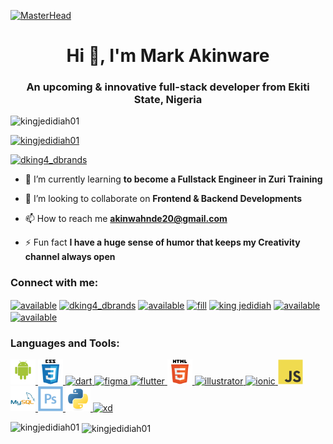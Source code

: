 [![MasterHead](https://img.freepik.com/premium-vector/web-development-coding-programming-futuristic-banner-computer-code-computer_3482-6985.jpg?w=740)](https://kingjedidiah1.carrd.co)

<h1 align="center">Hi 👋, I'm Mark Akinware</h1>
<h3 align="center">An upcoming & innovative full-stack developer from Ekiti State, Nigeria</h3>

<p align="left">
    <img src="https://komarev.com/ghpvc/?username=kingjedidiah01&label=Profile%20views&color=0e75b6&style=flat" alt="kingjedidiah01" />
</p>

<p align="left">
    <a href="https://github.com/ryo-ma/github-profile-trophy"><img src="https://github-profile-trophy.vercel.app/?username=kingjedidiah01" alt="kingjedidiah01" /></a>
</p>

<p align="left">
    <a href="https://twitter.com/dking4_dbrands" target="blank"><img src="https://img.shields.io/twitter/follow/dking4_dbrands?logo=twitter&style=for-the-badge" alt="dking4_dbrands" /></a>
</p>

- 🌱 I’m currently learning **to become a Fullstack Engineer in Zuri Training**

- 👯 I’m looking to collaborate on **Frontend & Backend Developments**

- 📫 How to reach me **akinwahnde20@gmail.com**

- ⚡ Fun fact **I have a huge sense of humor that keeps my Creativity channel always open**

<h3 align="left">Connect with me:</h3>
<p align="left">
    <a href="https://codepen.io/kingjedidiah01" target="blank"><img align="center" src="https://raw.githubusercontent.com/rahuldkjain/github-profile-readme-generator/master/src/images/icons/Social/codepen.svg" alt="available" height="30" width="40" /></a>
    <a href="https://twitter.com/dking4_dbrands" target="blank"><img align="center" src="https://raw.githubusercontent.com/rahuldkjain/github-profile-readme-generator/master/src/images/icons/Social/twitter.svg" alt="dking4_dbrands" height="30" width="40" /></a>
    <a href="https://m.facebook.com/akinwandem?eav=AfYCefDjggbY3dALweJub90Qh2ekT_y8Y1MHylxhEHvr97gUMFrBK48go7O0IViVY7U&paipv=0" target="blank"><img align="center" src="https://raw.githubusercontent.com/rahuldkjain/github-profile-readme-generator/master/src/images/icons/Social/facebook.svg" alt="available" height="30" width="40" /></a>
    <a href="https://www.instagram.com/king_jedidiah1/" target="blank"><img align="center" src="https://raw.githubusercontent.com/rahuldkjain/github-profile-readme-generator/master/src/images/icons/Social/instagram.svg" alt="fill" height="30" width="40" /></a>
      <a href="https://linkedin.com/in/king jedidiah" target="blank"><img align="center" src="https://raw.githubusercontent.com/rahuldkjain/github-profile-readme-generator/master/src/images/icons/Social/linked-in-alt.svg" alt="king jedidiah" height="30" width="40" /></a>
    <a href="https://www.behance.net/available" target="blank"><img align="center" src="https://raw.githubusercontent.com/rahuldkjain/github-profile-readme-generator/master/src/images/icons/Social/behance.svg" alt="available" height="30" width="40" /></a>
    <a href="https://youtube.com/channel/UCYN0ZeAml6uLwp1Ojc1RzCA" target="blank"><img align="center" src="https://raw.githubusercontent.com/rahuldkjain/github-profile-readme-generator/master/src/images/icons/Social/youtube.svg" alt="available" height="30" width="40" /></a>
</p>

<h3 align="left">Languages and Tools:</h3>
<p align="left">
    <a href="https://developer.android.com" target="_blank" rel="noreferrer"> <img src="https://raw.githubusercontent.com/devicons/devicon/master/icons/android/android-original-wordmark.svg" alt="android" width="40" height="40" /> </a> <a href="https://www.w3schools.com/css/" target="_blank" rel="noreferrer"> <img src="https://raw.githubusercontent.com/devicons/devicon/master/icons/css3/css3-original-wordmark.svg" alt="css3" width="40" height="40" /> </a> <a href="https://dart.dev" target="_blank" rel="noreferrer"> <img src="https://www.vectorlogo.zone/logos/dartlang/dartlang-icon.svg" alt="dart" width="40" height="40" /> </a> <a href="https://www.figma.com/" target="_blank" rel="noreferrer"> <img src="https://www.vectorlogo.zone/logos/figma/figma-icon.svg" alt="figma" width="40" height="40" /> </a> <a href="https://flutter.dev" target="_blank" rel="noreferrer"> <img src="https://www.vectorlogo.zone/logos/flutterio/flutterio-icon.svg" alt="flutter" width="40" height="40" /> </a> <a href="https://www.w3.org/html/" target="_blank" rel="noreferrer"> <img src="https://raw.githubusercontent.com/devicons/devicon/master/icons/html5/html5-original-wordmark.svg" alt="html5" width="40" height="40" /> </a> <a href="https://www.adobe.com/in/products/illustrator.html" target="_blank" rel="noreferrer"> <img src="https://www.vectorlogo.zone/logos/adobe_illustrator/adobe_illustrator-icon.svg" alt="illustrator" width="40" height="40" /> </a> <a href="https://ionicframework.com" target="_blank" rel="noreferrer"> <img src="https://upload.wikimedia.org/wikipedia/commons/d/d1/Ionic_Logo.svg" alt="ionic" width="40" height="40" /> </a> <a href="https://developer.mozilla.org/en-US/docs/Web/JavaScript" target="_blank" rel="noreferrer"> <img src="https://raw.githubusercontent.com/devicons/devicon/master/icons/javascript/javascript-original.svg" alt="javascript" width="40" height="40" /> </a> <a href="https://www.mysql.com/" target="_blank" rel="noreferrer"> <img src="https://raw.githubusercontent.com/devicons/devicon/master/icons/mysql/mysql-original-wordmark.svg" alt="mysql" width="40" height="40" /> </a> <a href="https://www.photoshop.com/en" target="_blank" rel="noreferrer"> <img src="https://raw.githubusercontent.com/devicons/devicon/master/icons/photoshop/photoshop-line.svg" alt="photoshop" width="40" height="40" /> </a> <a href="https://www.python.org" target="_blank" rel="noreferrer"> <img src="https://raw.githubusercontent.com/devicons/devicon/master/icons/python/python-original.svg" alt="python" width="40" height="40" /> </a> <a href="https://www.adobe.com/products/xd.html" target="_blank" rel="noreferrer"> <img src="https://cdn.worldvectorlogo.com/logos/adobe-xd.svg" alt="xd" width="40" height="40" /> </a>
</p>

<p>
    <img align="left" src="https://github-readme-stats.vercel.app/api/top-langs?username=kingjedidiah01&show_icons=true&locale=en&layout=compact" alt="kingjedidiah01" />
</p>

<p>
    &nbsp;<img align="center" src="https://github-readme-stats.vercel.app/api?username=kingjedidiah01&show_icons=true&locale=en" alt="kingjedidiah01" />
</p>
